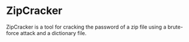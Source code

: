 # ZipCracker
ZipCracker is a tool for cracking the password of a zip file using a brute-force attack and a dictionary file.
